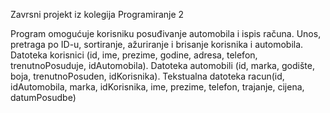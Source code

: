 Zavrsni projekt iz kolegija Programiranje 2

Program omogućuje korisniku posuđivanje automobila i ispis računa. 
Unos, pretraga po ID-u, sortiranje, ažuriranje i brisanje korisnika i automobila.
Datoteka korisnici (id, ime, prezime, godine, adresa, telefon, trenutnoPosuduje, idAutomobila).
Datoteka automobili (id, marka, godište, boja, trenutnoPosuden, idKorisnika).
Tekstualna datoteka racun(id, idAutomobila, marka, idKorisnika, ime, prezime, telefon, trajanje, cijena, datumPosudbe)
